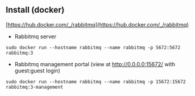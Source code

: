 ## Install (docker)
[https://hub.docker.com/_/rabbitmq](https://hub.docker.com/_/rabbitmq)
- Rabbitmq server
```
sudo docker run --hostname rabbitmq --name rabbitmq -p 5672:5672 rabbitmq:3
```

- Rabbitmq management portal (view at http://0.0.0.0:15672/ with guest:guest login)
```
sudo docker run --hostname rabbitmq --name rabbitmq -p 15672:15672 rabbitmq:3-management
```